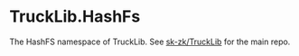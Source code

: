 # TruckLib.HashFs

The HashFS namespace of TruckLib. See [sk-zk/TruckLib](https://github.com/sk-zk/TruckLib) for the main repo.